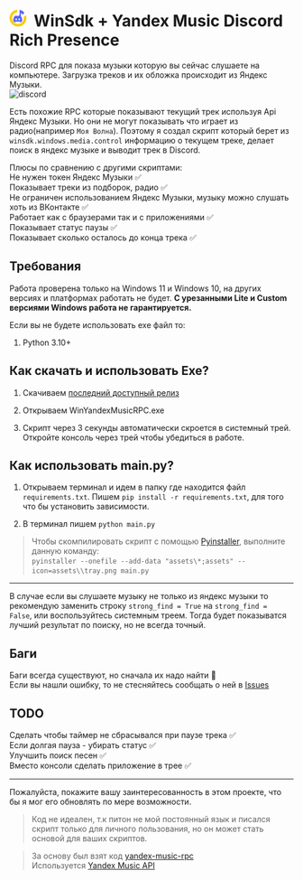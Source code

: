 # **<img src="./assets/tray.png" alt="[DISCORD RPC]" width="30"/> &nbsp;WinSdk + Yandex Music Discord Rich Presence**
Discord RPC для показа музыки которую вы сейчас слушаете на компьютере. Загрузка треков и их обложка происходит из Яндекс Музыки.  
![discord](./img/screen1.png)

Есть похожие RPC которые показывают текущий трек используя Api Яндекс Музыки. Но они не могут показывать что играет из радио(например `Моя Волна`).
Поэтому я создал скрипт который берет из `winsdk.windows.media.control` информацию о текущем треке, делает поиск в яндекс музыке и выводит трек в Discord.

Плюсы по сравнению с другими скриптами:    
Не нужен токен Яндекс Музыки ✅  
Показывает треки из подборок, радио ✅  
Не ограничен использованием Яндекс Музыки, музыку можно слушать хоть из ВКонтакте ✅  
Работает как с браузерами так и с приложениями ✅   
Показывает статус паузы ✅  
Показывает сколько осталось до конца трека ✅

## Требования
Работа проверена только на Windows 11 и Windows 10, на других версиях и платформах работать не будет. **С урезанными Lite и Custom версиями Windows работа не гарантируется.**

Если вы не будете использовать ехе файл то:
1. Python 3.10+

## Как скачать и использовать Exe?
1. Скачиваем [последний доступный релиз](https://github.com/FozerG/WinYandexMusicRPC/releases)
  
2. Открываем WinYandexMusicRPC.exe

3. Скрипт через 3 секунды автоматически скроется в системный трей. Откройте консоль через трей чтобы убедиться в работе.


## Как использовать main.py?

1. Открываем терминал и идем в папку где находится файл `requirements.txt`. Пишем `pip install -r requirements.txt`, для того что бы установить зависимости.

2. В терминал пишем `python main.py`

>Чтобы скомпилировать скрипт с помощью [Pyinstaller](https://pypi.org/project/pyinstaller/), выполните данную команду:  
`pyinstaller --onefile --add-data "assets\*;assets" --icon=assets\\tray.png main.py`


------------
В случае если вы слушаете музыку не только из яндекс музыки то рекомендую заменить строку `strong_find = True` на `strong_find = False`, или воспользуйтесь системным треем. Тогда будет показыватся лучший результат по поиску, но не всегда точный.

## Баги
Баги всегда существуют, но сначала их надо найти 🫡  
Если вы нашли ошибку, то не стесняйтесь сообщать о ней в [Issues](https://github.com/FozerG/WinYandexMusicRPC/issues)

## TODO
Сделать чтобы таймер не сбрасывался при паузе трека ✅  
Если долгая пауза - убирать статус ✅     
Улучшить поиск песен ✅    
Вместо консоли сделать приложение в трее ✅
   
------------
Пожалуйста, покажите вашу заинтересованность в этом проекте, что бы я мог его обновлять по мере возможности.

>Код не идеален, т.к питон не мой постоянный язык и писался скрипт только для личного пользования, но он может стать основой для ваших скриптов.

>За основу был взят код [yandex-music-rpc](https://github.com/schwarzalexey/yandex-music-rpc/tree/main)  
>Используется [Yandex Music API](https://github.com/MarshalX/yandex-music-api)   
